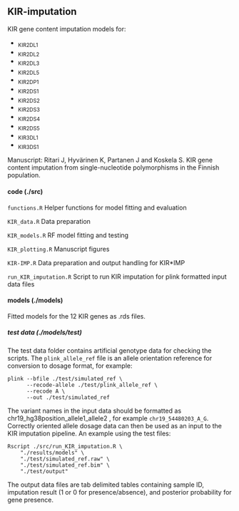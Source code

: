 ## KIR-imputation
KIR gene content imputation models for: 
* <sub>KIR2DL1</sub>
* <sub>KIR2DL2</sub>
* <sub>KIR2DL3</sub>
* <sub>KIR2DL5</sub>
* <sub>KIR2DP1</sub>
* <sub>KIR2DS1</sub>
* <sub>KIR2DS2</sub>
* <sub>KIR2DS3</sub>
* <sub>KIR2DS4</sub>
* <sub>KIR2DS5</sub>
* <sub>KIR3DL1</sub>
* <sub>KIR3DS1</sub>

Manuscript: Ritari J, Hyvärinen K, Partanen J and Koskela S. KIR gene content imputation from single-nucleotide polymorphisms in the Finnish population. 


#### code (./src)
`functions.R` Helper functions for model fitting and evaluation

`KIR_data.R` Data preparation

`KIR_models.R` RF model fitting and testing

`KIR_plotting.R` Manuscript figures

`KIR-IMP.R` Data preparation and output handling for KIR\*IMP

`run_KIR_imputation.R` Script to run KIR imputation for plink formatted input data files


#### models (./models)
Fitted models for the 12 KIR genes as .rds files.

##### test data (./models/test)
The test data folder contains artificial genotype data for checking the scripts. The `plink_allele_ref` file is an allele orientation reference for conversion to dosage format, for example:
```
plink --bfile ./test/simulated_ref \
      --recode-allele ./test/plink_allele_ref \
      --recode A \
      --out ./test/simulated_ref
```   
The variant names in the input data should be formatted as chr19_hg38position_allele1_allele2 , for example `chr19_54480203_A_G`.
Correctly oriented allele dosage data can then be used as an input to the KIR imputation pipeline. An example using the test files:
```
Rscript ./src/run_KIR_imputation.R \
    "./results/models" \
    "./test/simulated_ref.raw" \
    "./test/simulated_ref.bim" \
    "./test/output"
```
The output data files are tab delimited tables containing sample ID, imputation result (1 or 0 for presence/absence), and posterior probability for gene presence.


